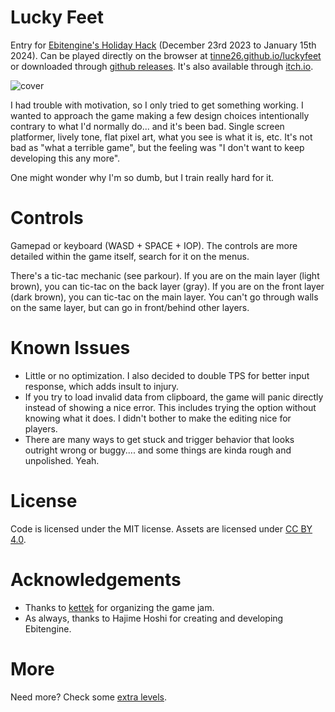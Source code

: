 # Lucky Feet

Entry for [Ebitengine's Holiday Hack](https://itch.io/jam/ebitengine-holiday-hack-2023) (December 23rd 2023 to January 15th 2024). Can be played directly on the browser at [tinne26.github.io/luckyfeet](https://tinne26.github.io/luckyfeet) or downloaded through [github releases](https://github.com/tinne26/luckyfeet/releases/tag/v0.0.1). It's also available through [itch.io](https://tinne26.itch.io/luckyfeet).

![cover](https://github.com/tinne26/luckyfeet/assets/95440833/d6a26142-1348-4f53-ab6a-6a35b561aad4)

I had trouble with motivation, so I only tried to get something working. I wanted to approach the game making a few design choices intentionally contrary to what I'd normally do... and it's been bad. Single screen platformer, lively tone, flat pixel art, what you see is what it is, etc. It's not bad as "what a terrible game", but the feeling was "I don't want to keep developing this any more".

One might wonder why I'm so dumb, but I train really hard for it.

# Controls

Gamepad or keyboard (WASD + SPACE + IOP). The controls are more detailed within the game itself, search for it on the menus.

There's a tic-tac mechanic (see parkour). If you are on the main layer (light brown), you can tic-tac on the back layer (gray). If you are on the front layer (dark brown), you can tic-tac on the main layer. You can't go through walls on the same layer, but can go in front/behind other layers.

# Known Issues

- Little or no optimization. I also decided to double TPS for better input response, which adds insult to injury.
- If you try to load invalid data from clipboard, the game will panic directly instead of showing a nice error. This includes trying the option without knowing what it does. I didn't bother to make the editing nice for players.
- There are many ways to get stuck and trigger behavior that looks outright wrong or buggy.... and some things are kinda rough and unpolished. Yeah.

# License

Code is licensed under the MIT license. Assets are licensed under [CC BY 4.0](https://creativecommons.org/licenses/by/4.0/).

# Acknowledgements

- Thanks to [kettek](https://github.com/kettek) for organizing the game jam.
- As always, thanks to Hajime Hoshi for creating and developing Ebitengine.

# More

Need more? Check some [extra levels](https://github.com/tinne26/luckyfeet/tree/main/levels).

